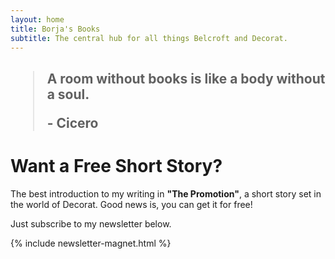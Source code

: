 ```yaml
---
layout: home
title: Borja's Books
subtitle: The central hub for all things Belcroft and Decorat.
---
```


<h2><blockquote>
<p>A room without books is like a body without a soul.</p>

<p> - Cicero</p>
</blockquote></h2>

# Want a Free Short Story?

The best introduction to my writing in **"The Promotion"**, a short story set in the world of Decorat. Good news is, you can get it for free!

Just subscribe to my newsletter below.

{% include newsletter-magnet.html %}



